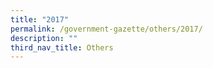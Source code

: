 ```yaml
---
title: "2017"
permalink: /government-gazette/others/2017/
description: ""
third_nav_title: Others
---
```


